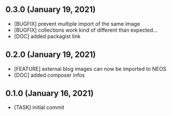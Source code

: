 ## 0.3.0 (January 19, 2021)
  - [BUGFIX] prevent multiple import of the same image
  - [BUGFIX] collections work kind of different than expected...
  - [DOC] added packagist link

## 0.2.0 (January 19, 2021)
  - [FEATURE] external blog images can now be imported to NEOS
  - [DOC] added composer infos

## 0.1.0 (January 16, 2021)
  - [TASK] initial commit

